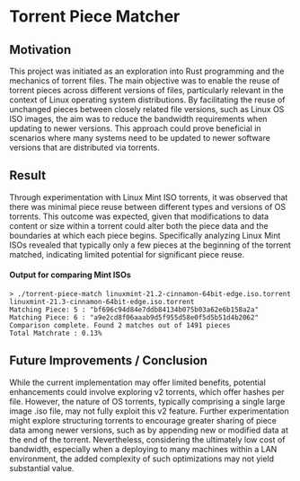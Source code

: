 # Torrent Piece Matcher

## Motivation
This project was initiated as an exploration into Rust programming and the mechanics of torrent files. The main objective was to enable the reuse of torrent pieces across different versions of files, particularly relevant in the context of Linux operating system distributions. By facilitating the reuse of unchanged pieces between closely related file versions, such as Linux OS ISO images, the aim was to reduce the bandwidth requirements when updating to newer versions. This approach could prove beneficial in scenarios where many systems need to be updated to newer software versions that are distributed via torrents.

## Result
Through experimentation with Linux Mint ISO torrents, it was observed that there was minimal piece reuse between different types and versions of OS torrents. This outcome was expected, given that modifications to data content or size within a torrent could alter both the piece data and the boundaries at which each piece begins. Specifically analyzing Linux Mint ISOs revealed that typically only a few pieces at the beginning of the torrent matched, indicating limited potential for significant piece reuse.

#### Output for comparing Mint ISOs
```
> ./torrent-piece-match linuxmint-21.2-cinnamon-64bit-edge.iso.torrent linuxmint-21.3-cinnamon-64bit-edge.iso.torrent
Matching Piece: 5 : "bf696c94d84e7ddb84134b075b03a62e6b158a2a"
Matching Piece: 6 : "a9e2cd8f06aaab9d5f955d58e0f5d5b51d4b2062"
Comparison complete. Found 2 matches out of 1491 pieces
Total Matchrate : 0.13%
```

## Future Improvements / Conclusion
While the current implementation may offer limited benefits, potential enhancements could involve exploring v2 torrents, which offer hashes per file. However, the nature of OS torrents, typically comprising a single large image .iso file, may not fully exploit this v2 feature. Further experimentation might explore structuring torrents to encourage greater sharing of piece data among newer versions, such as by appending new or modified data at the end of the torrent. Nevertheless, considering the ultimately low cost of bandwidth, especially when a deploying to many machines within a LAN environment, the added complexity of such optimizations may not yield substantial value.